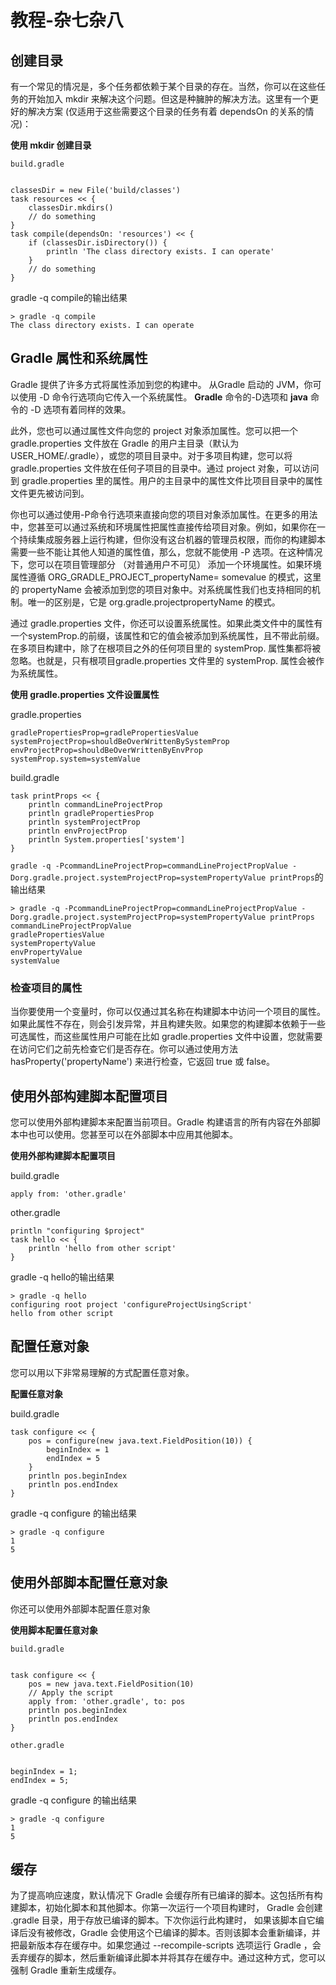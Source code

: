 # 教程-杂七杂八  
  
## 创建目录  

有一个常见的情况是，多个任务都依赖于某个目录的存在。当然，你可以在这些任务的开始加入 mkdir 来解决这个问题。但这是种臃肿的解决方法。这里有一个更好的解决方案 (仅适用于这些需要这个目录的任务有着 dependsOn 的关系的情况)：

**使用 mkdir 创建目录**

```
build.gradle  
  

classesDir = new File('build/classes')
task resources << {
    classesDir.mkdirs()
    // do something
}
task compile(dependsOn: 'resources') << {
    if (classesDir.isDirectory()) {
        println 'The class directory exists. I can operate'
    }
    // do something
}  
```
gradle -q compile的输出结果  

```
> gradle -q compile
The class directory exists. I can operate  
```

## Gradle 属性和系统属性  

Gradle 提供了许多方式将属性添加到您的构建中。 从Gradle 启动的 JVM，你可以使用 -D 命令行选项向它传入一个系统属性。 **Gradle** 命令的-D选项和 **java** 命令的 -D 选项有着同样的效果。

此外，您也可以通过属性文件向您的 project 对象添加属性。您可以把一个 gradle.properties 文件放在 Gradle 的用户主目录（默认为 USER_HOME/.gradle），或您的项目目录中。对于多项目构建，您可以将 gradle.properties 文件放在任何子项目的目录中。通过 project 对象，可以访问到 gradle.properties 里的属性。用户的主目录中的属性文件比项目目录中的属性文件更先被访问到。

你也可以通过使用-P命令行选项来直接向您的项目对象添加属性。在更多的用法中，您甚至可以通过系统和环境属性把属性直接传给项目对象。例如，如果你在一个持续集成服务器上运行构建，但你没有这台机器的管理员权限，而你的构建脚本需要一些不能让其他人知道的属性值，那么，您就不能使用 -P 选项。在这种情况下，您可以在项目管理部分 （对普通用户不可见） 添加一个环境属性。如果环境属性遵循 ORG_GRADLE_PROJECT_propertyName= somevalue 的模式，这里的 propertyName 会被添加到您的项目对象中。对系统属性我们也支持相同的机制。唯一的区别是，它是 org.gradle.projectpropertyName 的模式。

通过 gradle.properties 文件，你还可以设置系统属性。如果此类文件中的属性有一个systemProp.的前缀，该属性和它的值会被添加到系统属性，且不带此前缀。在多项目构建中，除了在根项目之外的任何项目里的 systemProp. 属性集都将被忽略。也就是，只有根项目gradle.properties 文件里的 systemProp. 属性会被作为系统属性。

**使用 gradle.properties 文件设置属性**

gradle.properties  
  
```
gradlePropertiesProp=gradlePropertiesValue
systemProjectProp=shouldBeOverWrittenBySystemProp
envProjectProp=shouldBeOverWrittenByEnvProp
systemProp.system=systemValue  
```  

build.gradle  
  
```
task printProps << {
    println commandLineProjectProp
    println gradlePropertiesProp
    println systemProjectProp
    println envProjectProp
    println System.properties['system']
}  
```  

`gradle -q -PcommandLineProjectProp=commandLineProjectPropValue -Dorg.gradle.project.systemProjectProp=systemPropertyValue printProps`的输出结果  

```
> gradle -q -PcommandLineProjectProp=commandLineProjectPropValue -Dorg.gradle.project.systemProjectProp=systemPropertyValue printProps
commandLineProjectPropValue
gradlePropertiesValue
systemPropertyValue
envPropertyValue
systemValue  
```

### 检查项目的属性

当你要使用一个变量时，你可以仅通过其名称在构建脚本中访问一个项目的属性。如果此属性不存在，则会引发异常，并且构建失败。如果您的构建脚本依赖于一些可选属性，而这些属性用户可能在比如 gradle.properties 文件中设置，您就需要在访问它们之前先检查它们是否存在。你可以通过使用方法 hasProperty('propertyName') 来进行检查，它返回 true 或 false。

## 使用外部构建脚本配置项目  

您可以使用外部构建脚本来配置当前项目。Gradle 构建语言的所有内容在外部脚本中也可以使用。您甚至可以在外部脚本中应用其他脚本。

**使用外部构建脚本配置项目**

build.gradle  
  
```
apply from: 'other.gradle'  
```  

other.gradle  
  
```
println "configuring $project"
task hello << {
    println 'hello from other script'
}  
```  

gradle -q hello的输出结果  

```
> gradle -q hello
configuring root project 'configureProjectUsingScript'
hello from other script  
```

## 配置任意对象  

您可以用以下非常易理解的方式配置任意对象。

**配置任意对象**

build.gradle  
  
```
task configure << {
    pos = configure(new java.text.FieldPosition(10)) {
        beginIndex = 1
        endIndex = 5
    }
    println pos.beginIndex
    println pos.endIndex
}  
```  

gradle -q configure 的输出结果  

```
> gradle -q configure
1
5  
```

## 使用外部脚本配置任意对象  

你还可以使用外部脚本配置任意对象

**使用脚本配置任意对象**

```
build.gradle  
  

task configure << {
    pos = new java.text.FieldPosition(10)
    // Apply the script
    apply from: 'other.gradle', to: pos
    println pos.beginIndex
    println pos.endIndex
}  
```  

```
other.gradle  
  

beginIndex = 1;
endIndex = 5;  
```  

gradle -q configure 的输出结果  

```
> gradle -q configure
1
5  
```

## 缓存  

为了提高响应速度，默认情况下 Gradle 会缓存所有已编译的脚本。这包括所有构建脚本，初始化脚本和其他脚本。你第一次运行一个项目构建时， Gradle 会创建 .gradle 目录，用于存放已编译的脚本。下次你运行此构建时， 如果该脚本自它编译后没有被修改，Gradle 会使用这个已编译的脚本。否则该脚本会重新编译，并把最新版本存在缓存中。如果您通过 --recompile-scripts 选项运行 Gradle ，会丢弃缓存的脚本，然后重新编译此脚本并将其存在缓存中。通过这种方式，您可以强制 Gradle 重新生成缓存。

